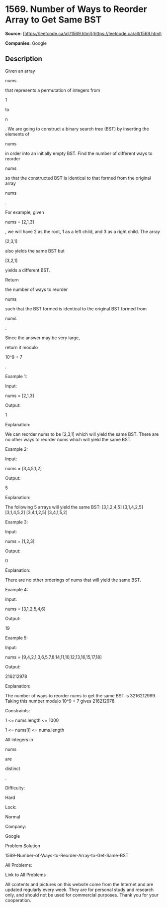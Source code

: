 # 1569. Number of Ways to Reorder Array to Get Same BST

**Source:** [https://leetcode.ca/all/1569.html](https://leetcode.ca/all/1569.html)

**Companies:** Google

## Description

Given an array

nums

that represents a permutation of integers from

1

to

n

.
            We are going to construct a binary search tree (BST) by inserting the elements
            of

nums

in order into an initially empty BST. Find the
            number of different ways to reorder

nums

so that the constructed BST is
            identical to that formed from the original array

nums

.

For example, given

nums = [2,1,3]

, we will have 2 as the root, 1 as
                a left child, and 3 as a right child. The array

[2,3,1]

also
                yields the same BST but

[3,2,1]

yields a different BST.

Return

the number of ways to reorder

nums

such
                that the BST formed is identical to the original BST formed from

nums

.

Since the answer may be very large,

return it
                modulo

10^9 + 7

.

Example 1:

Input:

nums = [2,1,3]

Output:

1

Explanation:

We can reorder nums to be [2,3,1] which will yield the same BST. There are no other ways to reorder nums which will yield the same BST.

Example 2:

Input:

nums = [3,4,5,1,2]

Output:

5

Explanation:

The following 5 arrays will yield the same BST:
[3,1,2,4,5]
[3,1,4,2,5]
[3,1,4,5,2]
[3,4,1,2,5]
[3,4,1,5,2]

Example 3:

Input:

nums = [1,2,3]

Output:

0

Explanation:

There are no other orderings of nums that will yield the same BST.

Example 4:

Input:

nums = [3,1,2,5,4,6]

Output:

19

Example 5:

Input:

nums = [9,4,2,1,3,6,5,7,8,14,11,10,12,13,16,15,17,18]

Output:

216212978

Explanation:

The number of ways to reorder nums to get the same BST is 3216212999. Taking this number modulo 10^9 + 7 gives 216212978.

Constraints:

1 <= nums.length <= 1000

1 <= nums[i] <= nums.length

All integers in

nums

are

distinct

.

Difficulty:

Hard

Lock:

Normal

Company:

Google

Problem Solution

1569-Number-of-Ways-to-Reorder-Array-to-Get-Same-BST

All Problems:

Link to All Problems

All contents and pictures on this website come from the Internet and are updated regularly every week. They are for personal study and research only, and should not be used for commercial purposes. Thank you for your cooperation.

